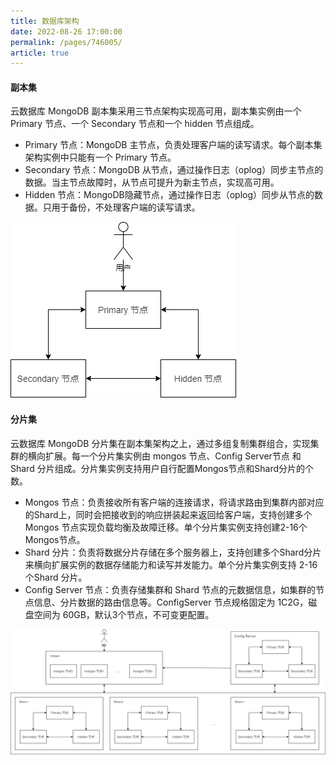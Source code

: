 ```yaml
---
title: 数据库架构
date: 2022-08-26 17:00:00
permalink: /pages/746005/
article: true
---
```



#### 副本集

云数据库 MongoDB 副本集采用三节点架构实现高可用，副本集实例由一个 Primary 节点、一个 Secondary 节点和一个 hidden 节点组成。

- Primary 节点：MongoDB 主节点，负责处理客户端的读写请求。每个副本集架构实例中只能有一个 Primary 节点。
- Secondary 节点：MongoDB 从节点，通过操作日志（oplog）同步主节点的数据。当主节点故障时，从节点可提升为新主节点，实现高可用。
- Hidden 节点：MongoDB隐藏节点，通过操作日志（oplog）同步从节点的数据。只用于备份，不处理客户端的读写请求。

![framework_replica](./../pic/framework_replica.png)

#### 分片集

云数据库 MongoDB 分片集在副本集架构之上，通过多组复制集群组合，实现集群的横向扩展。每一个分片集实例由 mongos 节点、Config Server节点 和 Shard 分片组成。分片集实例支持用户自行配置Mongos节点和Shard分片的个数。

- Mongos 节点：负责接收所有客户端的连接请求，将请求路由到集群内部对应的Shard上，同时会把接收到的响应拼装起来返回给客户端，支持创建多个 Mongos 节点实现负载均衡及故障迁移。单个分片集实例支持创建2-16个Mongos节点。
- Shard 分片：负责将数据分片存储在多个服务器上，支持创建多个Shard分片来横向扩展实例的数据存储能力和读写并发能力。单个分片集实例支持 2-16个Shard 分片。
- Config Server 节点：负责存储集群和 Shard 节点的元数据信息，如集群的节点信息、分片数据的路由信息等。ConfigServer 节点规格固定为 1C2G，磁盘空间为 60GB，默认3个节点，不可变更配置。

![framework_shard](./../pic/framework_shard.png)
